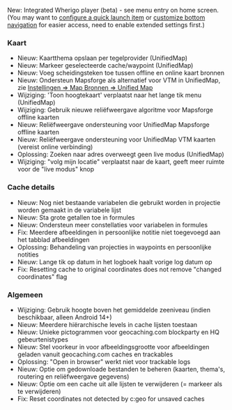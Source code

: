 New: Integrated Wherigo player (beta) - see menu entry on home screen.<br> (You may want to [configure a quick launch item](cgeo-setting://pref_quicklaunchitems) or [customize bottom navigation](cgeo-setting://pref_custombnitem) for easier access, need to enable extended settings first.)

### Kaart
- Nieuw: Kaartthema opslaan per tegelprovider (UnifiedMap)
- Nieuw: Markeer geselecteerde cache/waypoint (UnifiedMap)
- Nieuw: Voeg scheidingsteken toe tussen offline en online kaart bronnen
- Nieuw: Ondersteun Mapsforge als alternatief voor VTM in UnifiedMap, zie [Instellingen => Map Bronnen => Unified Map](cgeo-setting://useMapsforgeInUnifiedMap)
- Wijziging: 'Toon hoogtekaart' verplaatst naar het lange tik menu (UnifiedMap)
- Wijziging: Gebruik nieuwe reliëfweergave algoritme voor Mapsforge offline kaarten
- Nieuw: Reliëfweergave ondersteuning voor UnifiedMap Mapsforge offline kaarten
- Nieuw: Reliëfweergave ondersteuning voor UnifiedMap VTM kaarten (vereist online verbinding)
- Oplossing: Zoeken naar adres overweegt geen live modus (UnifiedMap)
- Wijziging: "volg mijn locatie" verplaatst naar de kaart, geeft meer ruimte voor de "live modus" knop

### Cache details
- Nieuw: Nog niet bestaande variabelen die gebruikt worden in projectie worden gemaakt in de variabele lijst
- Nieuw: Sta grote getallen toe in formules
- Nieuw: Ondersteun meer constellaties voor variabelen in formules
- Fix: Meerdere afbeeldingen in persoonlijke notitie niet toegevoegd aan het tabblad afbeeldingen
- Oplossing: Behandeling van projecties in waypoints en persoonlijke notities
- Nieuw: Lange tik op datum in het logboek haalt vorige log datum op
- Fix: Resetting cache to original coordinates does not remove "changed coordinates" flag

### Algemeen
- Wijziging: Gebruik hoogte boven het gemiddelde zeeniveau (indien beschikbaar, alleen Android 14+)
- Nieuw: Meerdere hiërarchische levels in cache lijsten toestaan
- Nieuw: Unieke pictogrammen voor geocaching.com blockparty en HQ gebeurtenistypes
- Nieuw: Stel voorkeur in voor afbeeldingsgrootte voor afbeeldingen geladen vanuit geocaching.com caches en trackables
- Oplossing: "Open in browser" werkt niet voor trackable logs
- Nieuw: Optie om gedownloade bestanden te beheren (kaarten, thema's, routering en reliëfweergave gegevens)
- Nieuw: Optie om een cache uit alle lijsten te verwijderen (= markeer als te verwijderen)
- Fix: Reset coordinates not detected by c:geo for unsaved caches
